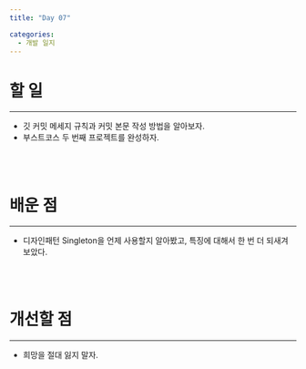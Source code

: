 ```yaml
---
title: "Day 07"

categories:
  - 개발 일지
---
```


# 할 일
***
- 깃 커밋 메세지 규칙과 커밋 본문 작성 방법을 알아보자.
- 부스트코스 두 번째 프로젝트를 완성하자.
<br>
<br>

# 배운 점
***
- 디자인패턴 Singleton을 언제 사용할지 알아봤고, 특징에 대해서 한 번 더 되새겨 보았다.
<br>
<br>

# 개선할 점
***
- 희망을 절대 잃지 말자.